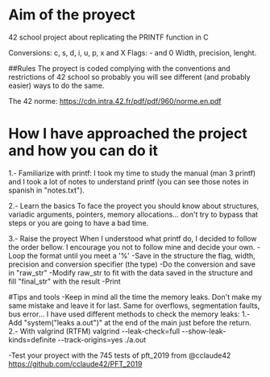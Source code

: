 # Aim of the proyect
42 school project about replicating the PRINTF function in C

Conversions: c, s, d, i, u, p, x and X
Flags: - and 0
Width, precision, lenght.

##Rules
The proyect is coded complying with the conventions and restrictions of 42 school so probably you will see different (and probably easier) ways to do the same.

The 42 norme: https://cdn.intra.42.fr/pdf/pdf/960/norme.en.pdf

# How I have approached the project and how you can do it
1.- Familiarize with printf:
I took my time to study the manual (man 3 printf) and I took a lot of notes to understand printf (you can see those notes in spanish in "notes.txt").

2.- Learn the basics
To face the proyect you should know about structures, variadic arguments, pointers, memory allocations... don't try to bypass that steps or you are going to have a bad time.

3.- Raise the proyect
When I understood what printf do, I decided to follow the order bellow. I encourage you not to follow mine and decide your own.
-Loop the format until you meet a '%'
-Save in the structure the flag, width, precision and conversion specifier (the type)
-Do the conversion and save in "raw_str"
-Modify raw_str to fit with the data saved in the structure and fill "final_str" with the result
-Print

#Tips and tools
-Keep in mind all the time the memory leaks. Don't make my same mistake and leave it for last. Same for overflows, segmentation faults, bus error...
I have used different methods to check the memory leaks:
1.- Add "system("leaks a.out")" at the end of the main just before the return.
2.- With valgrind (RTFM)
valgrind --leak-check=full --show-leak-kinds=definite --track-origins=yes ./a.out

-Test your proyect with the 745 tests of pft_2019 from @cclaude42
https://github.com/cclaude42/PFT_2019



